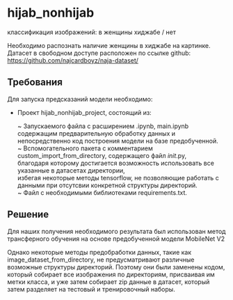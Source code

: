 # hijab_nonhijab
классификация изображений: в женщины хиджабе / нет

Необходимо распознать наличие женщины в хиджабе на картинке.
Датасет в свободном доступе расположен по ссылке github: https://github.com/najcardboyz/naja-dataset/

## Требования

Для запуска предсказаний модели необходимо:

- Проект hijab_nonhijab_project, состоящий из:

    ~ Запускаемого файла с расширением .ipynb, main.ipynb
    содержащим предварительную обработку данных и непосредственно код построения модели на базе предобученной.                 
    ~ Вспомогательного пакета с комментарием custom_import_from_directory, содержащего файл _init_.py,                  
    благодаря которому достигается возможность использовать все указанные в датасетах директории,                   
    избегая некоторые методы tensorflow, не позволяющие работать с данными при отсутсвии конкретной структуры директорий.               
    ~ Файл с необходимыми библиотеками requirements.txt.
 

## Решение

Для наших получения необходимого результата был использован метод трансферного обучения на основе предобученной модели MobileNet V2 

Однако некоторые методы предобработки данных, такие как image_dataset_from_directory, не предусматривают различные возможные структуры директорий. 
Поэтому они были заменены кодом, который собирает все изображения по директориям, присваивая им метки класса, и уже затем собирает zip данные в датасет, который затем разделяет на тестовый и тренировочный наборы.

